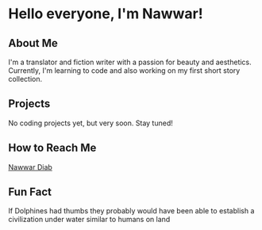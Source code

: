 # Hello everyone, I'm Nawwar!

   ## About Me

  I'm a translator and fiction writer with a passion for beauty and aesthetics. Currently, I'm learning to code and also working on my first short story collection.

   ## Projects

  No coding projects yet, but very soon. Stay tuned!

   ## How to Reach Me

[Nawwar Diab](https://de.linkedin.com/in/nawwar-diab)


   ## Fun Fact

   If Dolphines had thumbs they probably would have been able to establish a civilization under water similar to humans on land
